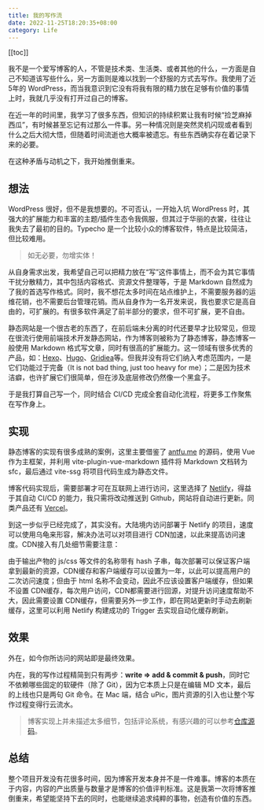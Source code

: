 ```yaml
---
title: 我的写作流
date: 2022-11-25T18:20:35+08:00
category: Life
---
```


[[toc]]

我不是一个爱写博客的人，不管是技术类、生活类、或者其他的什么，一方面是自己不知道该写些什么，另一方面则是难以找到一个舒服的方式去写作。我使用了近5年的 WordPress，而当我意识到它没有将我有限的精力放在足够有价值的事情上时，我就几乎没有打开过自己的博客。

在近一年的时间里，我学习了很多东西，但知识的持续积累让我有时候“捡芝麻掉西瓜”，有时候甚至忘记有过那么一件事。另一种情况则是突然灵机闪现或者看到什么之后大彻大悟，但随着时间流逝也大概率被遗忘。有些东西确实存在着记录下来的必要。

在这种矛盾与动机之下，我开始推倒重来。

## 想法

WordPress 很好，但不是我想要的。不可否认，一开始入坑 WordPress 时，其强大的扩展能力和丰富的主题/插件生态令我佩服，但其过于华丽的衣裳，往往让我失去了最初的目的。Typecho 是一个比较小众的博客软件，特点是比较简洁，但比较难用。

> 如无必要，勿增实体！

从自身需求出发，我希望自己可以把精力放在“写”这件事情上，而不会为其它事情干扰分散精力，其中包括内容格式、资源文件整理等，于是 Markdown 自然成为了我的首选写作格式。同时，我不想花太多时间在站点维护上，不需要服务器的运维花销，也不需要后台管理花销。而从自身作为一名开发来说，我也要求它是高自由的，可扩展的。有很多软件满足了前半部分的要求，但不可扩展，更不自由。

静态网站是一个很古老的东西了，在前后端未分离的时代还要早才比较常见，但现在很流行使用前端技术开发静态网站，作为博客则被称为了静态博客，静态博客一般使用 Markdown 格式写文章，同时有很高的扩展能力。这一领域有很多优秀的产品，如：[Hexo](https://hexo.io)、[Hugo](https://gohugo.io)、[Gridiea](https://gridea.dev)等。但我并没有将它们纳入考虑范围内，一是它们功能过于完备（It is not bad thing, just too heavy for me）；二是因为技术洁癖，也许扩展它们很简单，但在涉及底层修改仍然像一个黑盒子。

于是我打算自己写一个，同时结合 CI/CD 完成全套自动化流程，将更多工作聚焦在写作身上。

## 实现

静态博客的实现有很多成熟的案例，这里主要借鉴了 [antfu.me](https://github.com/antfu/antfu.me) 的源码，使用 Vue 作为主框架，并利用 vite-plugin-vue-markdown 插件将 Markdown 文档转为 sfc，最后通过 vite-ssg 将项目代码生成为静态文件。

博客代码实现后，需要部署才可在互联网上进行访问，这里选择了 [Netlify](https://www.netlify.com/)，得益于其自动 CI/CD 的能力，我只需将改动推送到 Github，网站将自动进行更新。同类产品还有 [Vercel](https://vercel.com/)。

到这一步似乎已经完成了，其实没有。大陆境内访问部署于 Netlify 的项目，速度可以使用乌龟来形容，解决办法可以对项目进行 CDN加速，以此来提高访问速度。CDN接入有几处细节需要注意：

由于输出产物的 js/css 等文件的名称带有 hash 子串，每次部署可以保证客户端拿到最新的资源，CDN缓存和客户端缓存可以设置为一年，以此可以提高用户的二次访问速度；但由于 html 名称不会变动，因此不应该设置客户端缓存，但如果不设置 CDN缓存，每次用户访问，CDN都需要进行回源，对提升访问速度帮助不大，因此需要设置 CDN缓存，但需要另外一步工作，即在网站更新时手动去刷新缓存，这里可以利用 Netlify 构建成功的 Trigger 去实现自动化缓存刷新。

## 效果

外在，如今你所访问的网站即是最终效果。

内在，我的写作过程精简到只有两步：**write => add & commit & push**，同时它不依赖哪些固定的软硬件（除了 Git），因为它本质上只是在编辑 MD 文本，最后的上线也只是两句 Git 命令。在 Mac 端，结合 uPic，图片资源的引入也让整个写作过程变得行云流水。

> 博客实现上并未描述太多细节，包括评论系统，有感兴趣的可以参考[仓库源码](https://github.com/WayneWu98/wayne-wu.com)。

## 总结

整个项目开发没有花很多时间，因为博客开发本身并不是一件难事。博客的本质在于内容，内容的产出质量与数量才是博客的价值评判标准。这是我第一次将博客推倒重来，希望能坚持下去的同时，也能继续追求纯粹的事物，创造有价值的东西。
